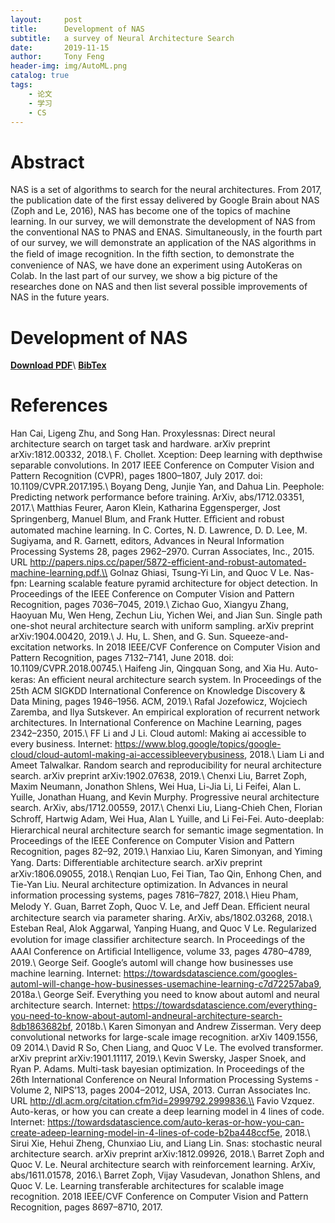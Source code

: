 ```yaml
---
layout:     post
title:      Development of NAS
subtitle:   a survey of Neural Architecture Search
date:       2019-11-15
author:     Tony Feng
header-img: img/AutoML.png
catalog: true
tags:
    - 论文
    - 学习
    - CS
---
```


# Abstract
NAS is a set of algorithms to search for the neural architectures. From 2017, the publication date of the first essay delivered by Google Brain about NAS (Zoph and Le, 2016), NAS has become one of the topics of machine learning. In our survey, we will demonstrate the development of NAS from the conventional NAS to PNAS and ENAS. Simultaneously, in the fourth part of our survey, we will demonstrate an application of the NAS algorithms in the ﬁeld of image recognition. In the fifth section, to demonstrate the convenience of NAS, we have done an experiment using AutoKeras on Colab. In the last part of our survey, we show a big picture of the researches done on NAS and then list several possible improvements of NAS in the future years.

# Development of NAS
[**Download PDF**](https://fengtony686.github.io/essay/survey_of_NAS.pdf)\\
[**BibTex**](https://fengtony686.github.io/essay/survey_of_NAS.txt)

# References
Han Cai, Ligeng Zhu, and Song Han. Proxylessnas: Direct neural architecture search on target task and hardware. arXiv preprint arXiv:1812.00332, 2018.\\
F. Chollet. Xception: Deep learning with depthwise separable convolutions. In 2017 IEEE Conference on Computer Vision and Pattern Recognition (CVPR), pages 1800–1807, July 2017. doi: 10.1109/CVPR.2017.195.\\
Boyang Deng, Junjie Yan, and Dahua Lin. Peephole: Predicting network performance before training. ArXiv, abs/1712.03351, 2017.\\
Matthias Feurer, Aaron Klein, Katharina Eggensperger, Jost Springenberg, Manuel Blum, and Frank Hutter. Eﬃcient and robust automated machine learning. In C. Cortes, N. D. Lawrence, D. D. Lee, M. Sugiyama, and R. Garnett, editors, Advances in Neural Information Processing Systems 28, pages 2962–2970. Curran Associates, Inc., 2015. URL http://papers.nips.cc/paper/5872-efficient-and-robust-automated-machine-learning.pdf.\\
Golnaz Ghiasi, Tsung-Yi Lin, and Quoc V Le. Nas-fpn: Learning scalable feature pyramid architecture for object detection. In Proceedings of the IEEE Conference on Computer Vision and Pattern Recognition, pages 7036–7045, 2019.\\
Zichao Guo, Xiangyu Zhang, Haoyuan Mu, Wen Heng, Zechun Liu, Yichen Wei, and Jian Sun. Single path one-shot neural architecture search with uniform sampling. arXiv preprint arXiv:1904.00420, 2019.\\
J. Hu, L. Shen, and G. Sun. Squeeze-and-excitation networks. In 2018 IEEE/CVF Conference on Computer Vision and Pattern Recognition, pages 7132–7141, June 2018. doi: 10.1109/CVPR.2018.00745.\\
Haifeng Jin, Qingquan Song, and Xia Hu. Auto-keras: An eﬃcient neural architecture search system. In Proceedings of the 25th ACM SIGKDD International Conference on Knowledge Discovery & Data Mining, pages 1946–1956. ACM, 2019.\\
Rafal Jozefowicz, Wojciech Zaremba, and Ilya Sutskever. An empirical exploration of recurrent network architectures. In International Conference on Machine Learning, pages 2342–2350, 2015.\\
FF Li and J Li. Cloud automl: Making ai accessible to every business. Internet: https://www.blog.google/topics/google-cloud/cloud-automl-making-ai-accessibleeverybusiness, 2018.\\
Liam Li and Ameet Talwalkar. Random search and reproducibility for neural architecture search. arXiv preprint arXiv:1902.07638, 2019.\\
Chenxi Liu, Barret Zoph, Maxim Neumann, Jonathon Shlens, Wei Hua, Li-Jia Li, Li Feifei, Alan L. Yuille, Jonathan Huang, and Kevin Murphy. Progressive neural architecture search. ArXiv, abs/1712.00559, 2017.\\
Chenxi Liu, Liang-Chieh Chen, Florian Schroﬀ, Hartwig Adam, Wei Hua, Alan L Yuille, and Li Fei-Fei. Auto-deeplab: Hierarchical neural architecture search for semantic image segmentation. In Proceedings of the IEEE Conference on Computer Vision and Pattern Recognition, pages 82–92, 2019.\\
Hanxiao Liu, Karen Simonyan, and Yiming Yang. Darts: Diﬀerentiable architecture search. arXiv preprint arXiv:1806.09055, 2018.\\
Renqian Luo, Fei Tian, Tao Qin, Enhong Chen, and Tie-Yan Liu. Neural architecture optimization. In Advances in neural information processing systems, pages 7816–7827, 2018.\\
Hieu Pham, Melody Y. Guan, Barret Zoph, Quoc V. Le, and Jeﬀ Dean. Eﬃcient neural architecture search via parameter sharing. ArXiv, abs/1802.03268, 2018.\\
Esteban Real, Alok Aggarwal, Yanping Huang, and Quoc V Le. Regularized evolution for image classiﬁer architecture search. In Proceedings of the AAAI Conference on Artiﬁcial Intelligence, volume 33, pages 4780–4789, 2019.\\
George Seif. Google’s automl will change how businesses use machine learning. Internet: https://towardsdatascience.com/googles-automl-will-change-how-businesses-usemachine-learning-c7d72257aba9, 2018a.\\
George Seif. Everything you need to know about automl and neural architecture search. Internet: https://towardsdatascience.com/everything-you-need-to-know-about-automl-andneural-architecture-search-8db1863682bf, 2018b.\\
Karen Simonyan and Andrew Zisserman. Very deep convolutional networks for large-scale image recognition. arXiv 1409.1556, 09 2014.\\
David R So, Chen Liang, and Quoc V Le. The evolved transformer. arXiv preprint arXiv:1901.11117, 2019.\\
Kevin Swersky, Jasper Snoek, and Ryan P. Adams. Multi-task bayesian optimization. In Proceedings of the 26th International Conference on Neural Information Processing Systems - Volume 2, NIPS’13, pages 2004–2012, USA, 2013. Curran Associates Inc. URL http://dl.acm.org/citation.cfm?id=2999792.2999836.\\
Favio Vzquez. Auto-keras, or how you can create a deep learning model in 4 lines of code. Internet: https://towardsdatascience.com/auto-keras-or-how-you-can-create-adeep-learning-model-in-4-lines-of-code-b2ba448ccf5e, 2018.\\
Sirui Xie, Hehui Zheng, Chunxiao Liu, and Liang Lin. Snas: stochastic neural architecture search. arXiv preprint arXiv:1812.09926, 2018.\\
Barret Zoph and Quoc V. Le. Neural architecture search with reinforcement learning. ArXiv, abs/1611.01578, 2016.\\
Barret Zoph, Vijay Vasudevan, Jonathon Shlens, and Quoc V. Le. Learning transferable architectures for scalable image recognition. 2018 IEEE/CVF Conference on Computer Vision and Pattern Recognition, pages 8697–8710, 2017.
